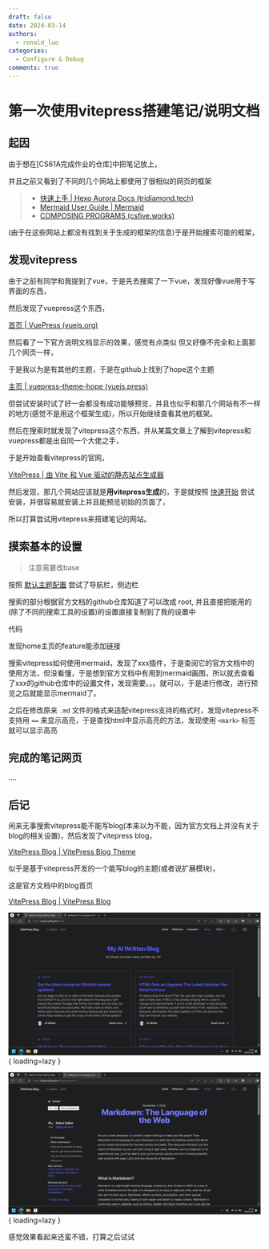 ```yaml
---
draft: false
date: 2024-03-14
authors:
  - ronald_luo
categories:
  - Configure & Debug
comments: true
---
```


# 第一次使用vitepress搭建笔记/说明文档

## 起因

由于想在[CS61A完成作业的仓库]中把笔记放上，

并且之前又看到了不同的几个网站上都使用了很相似的网页的框架

>   -   [快速上手 | Hexo Aurora Docs (tridiamond.tech)](https://aurora.tridiamond.tech/cn/guide/getting-started.html)
>   -   [Mermaid User Guide | Mermaid](https://mermaid.js.org/intro/getting-started.html)
>   -   [COMPOSING PROGRAMS (csfive.works)](https://sicp.csfive.works/)

(由于在这些网站上都没有找到关于生成的框架的信息)于是开始搜索可能的框架，

<!-- more -->

## 发现vitepress

由于之前有同学和我提到了vue，于是先去搜索了一下vue，发现好像vue用于写界面的东西，

然后发现了vuepress这个东西，

[首页 | VuePress (vuejs.org)](https://v2.vuepress.vuejs.org/zh/)

然后看了一下官方说明文档显示的效果，感觉有点类似 但又好像不完全和上面那几个网页一样，

于是我以为是有其他的主题，于是在github上找到了hope这个主题

[主页 | vuepress-theme-hope (vuejs.press)](https://theme-hope.vuejs.press/zh/)

但尝试安装时试了好一会都没有成功能够预览，并且也似乎和那几个网站有不一样的地方(感觉不是用这个框架生成)，所以开始继续查看其他的框架。

然后在搜索时就发现了vitepress这个东西，并从某篇文章上了解到vitepress和vuepress都是出自同一个大佬之手，

于是开始查看vitepress的官网，

[VitePress | 由 Vite 和 Vue 驱动的静态站点生成器](https://vitepress.dev/zh/)

然后发现，那几个网站应该就是**用vitepress生成**的，于是就按照 [快速开始](https://vitepress.dev/zh/guide/getting-started) 尝试安装，并很容易就安装上并且能预览初始的页面了，

所以打算尝试用vitepress来搭建笔记的网站。

## 摸索基本的设置

>   注意需要改base

按照 [默认主题配置](https://vitepress.dev/zh/reference/default-theme-config) 尝试了导航栏，侧边栏

搜索的部分根据官方文档的github仓库知道了可以改成 root, 并且直接把能用的(除了不同的搜索工具的设置)的设置直接复制到了我的设置中

代码

发现home主页的feature能添加链接

搜索vitepress如何使用mermaid，发现了xxx插件，于是查阅它的官方文档中的使用方法，但没看懂，于是想到官方文档中有用到mermaid画图，所以就去查看了xxx的github仓库中的设置文件，发现需要。。。就可以，于是进行修改，进行预览之后就能显示mermaid了。

之后在修改原来 `.md` 文件的格式来适配vitepress支持的格式时，发现vitepress不支持用 `==` 来显示高亮，于是查找html中显示高亮的方法，发现使用 `<mark>` 标签就可以显示高亮

## 完成的笔记网页

....

## 后记

闲来无事搜索vitepress能不能写blog(本来以为不能，因为官方文档上并没有关于blog的相关设置)，然后发现了vitepress blog，

[VitePress Blog | VitePress Blog Theme](https://vitepressblog.dev/)

似乎是基于vitepress开发的一个能写blog的主题(或者说扩展模块)，

这是官方文档中的blog首页

[VitePress Blog | VitePress Blog](https://vitepressblog.dev/blog/)

![vitepress_blog_homepage](../images/vitepress_blog_homepage.png){ loading=lazy }

![vitepress_blog_postpage](../images/vitepress_blog_postpage.png){ loading=lazy }

感觉效果看起来还蛮不错，打算之后试试
